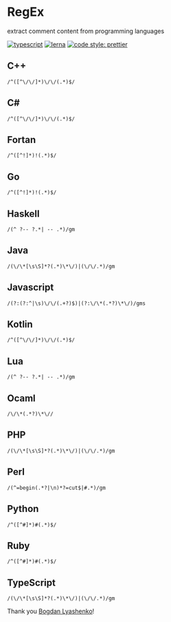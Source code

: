 # RegEx
extract comment content from programming languages

[![typescript](https://img.shields.io/badge/typescript-first-blue.svg)](https://github.com/idoo/regEx-comment)
[![lerna](https://img.shields.io/badge/maintained%20with-lerna-cc00ff.svg)](https://lernajs.io/)
[![code style: prettier](https://img.shields.io/badge/code_style-prettier-ff69b4.svg?style=flat-square)](https://github.com/prettier/prettier)

## C++
`/^([^\/\/]*)\/\/(.*)$/`

## C#
`/^([^\/\/]*)\/\/(.*)$/`

## Fortan
`/^([^!]*)!(.*)$/`

## Go
`/^([^!]*)!(.*)$/`

## Haskell
`/(^ ?-- ?.*| -- .*)/gm`

## Java
`/(\/\*[\s\S]*?(.*)\*\/)|(\/\/.*)/gm`

## Javascript
`/(?:(?:^|\s)\/\/(.+?)$)|(?:\/\*(.*?)\*\/)/gms`

## Kotlin
`/^([^\/\/]*)\/\/(.*)$/`

## Lua
`/(^ ?-- ?.*| -- .*)/gm`

## Ocaml
`/\/\*(.*?)\*\//`

## PHP
`/(\/\*[\s\S]*?(.*)\*\/)|(\/\/.*)/gm`

## Perl
`/(^=begin(.*?|\n)*?=cut$|#.*)/gm`

## Python
`/^([^#]*)#(.*)$/`

## Ruby
`/^([^#]*)#(.*)$/`

## TypeScript
`/(\/\*[\s\S]*?(.*)\*\/)|(\/\/.*)/gm`


Thank you <a href="https://github.com/Bogdan-Lyashenko">Bogdan Lyashenko</a>!

